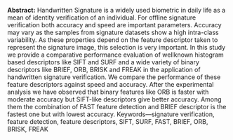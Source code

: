 **Abstract:** Handwritten Signature is a widely used biometric in daily life as a mean of identity verification of an individual. For offline signature verification both accuracy and speed are important parameters. Accuracy may vary as the samples from signature datasets show a high intra-class variability. As these properties depend on the feature descriptor taken to represent the signature image, this selection is very important. In this study we provide a comparative performance evaluation of wellknown histogram based descriptors like SIFT and SURF and a wide variety of binary descriptors like BRIEF, ORB, BRISK and FREAK in the application of handwritten signature verification. We compare the performance of these feature descriptors against speed and accuracy. After the experimental analysis we have observed that binary features like ORB is faster with moderate accuracy but SIFT-like descriptors give better accuracy. Among them the combination of FAST feature detection and BRIEF descriptor is the fastest one but with lowest accuracy. Keywords—signature verification, feature detection, feature descriptors, SIFT, SURF, FAST, BRIEF, ORB, BRISK, FREAK

